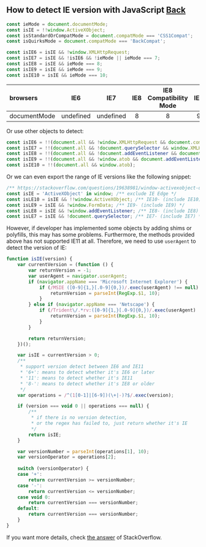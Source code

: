 ## How to detect IE version with JavaScript [Back](./qa.md)

```js
const ieMode = document.documentMode;
const isIE = !!window.ActiveXObject;
const isStandardOrCompatMode = document.compatMode === 'CSS1Compat';
const isQuirksMode = document.compatMode === 'BackCompat';

const isIE6 = isIE && !window.XMLHttpRequest;
const isIE7 = isIE && !isIE6 && !ieMode || ieMode === 7;
const isIE8 = isIE && ieMode === 8;
const isIE9 = isIE && ieMode === 9;
const isIE10 = isIE && ieMode === 10;
```

| browsers     |    IE6    |    IE7    | IE8 | IE8 Compatibility Mode | IE9 | IE9 Compatibility Mode | IE10 | IE11 |
|:-------------|:---------:|:---------:|:---:|:----------------------:|:---:|:----------------------:|:----:|:----:|
| documentMode | undefined | undefined |  8  |           8            |  9  |           9            |  10  |  11  |

Or use other objects to detect:

```js
const isIE6 = !!(document.all && !window.XMLHttpRequest && document.compatMode);
const isIE7 = !!(document.all && !document.querySelector && window.XMLHttpRequest);
const isIE8 = !!(document.all && !document.addEventListener && document.querySelector);
const isIE9 = !!(document.all && !window.atob && document.addEventListener);
const isIE10 = !!(document.all && window.atob);
```

Or we can even export the range of IE versions like the following snippet:

```js
/** https://stackoverflow.com/questions/19638981/window-activexobject-difference-in-ie11/20244319#20244319 */
const isIE = 'ActiveXObject' in window; /** exclude IE Edge */
const isLE10 = isIE && !!window.ActiveXObject; /** IE10- (include IE10) */
const isLE9 = isIE && !window.FormData; /** IE9- (include IE9) */
const isLE8 = isIE && !window.addEventListener; /** IE8- (include IE8) */
const isLE7 = isIE && !document.querySelector; /** IE7- (include IE7) */
```

However, if developer has implemented some objects by adding shims or polyfills, this may has some problems. Furthermore, the methods provided above has not supported IE11 at all. Therefore, we need to use `userAgent` to detect the version of IE:

```js
function isIE(version) {
    var currentVersion = (function () {
        var returnVersion = -1;
        var userAgent = navigator.userAgent;
        if (navigator.appName === 'Microsoft Internet Explorer') {
            if (/MSIE ([0-9]{1,}[.0-9]{0,})/.exec(userAgent) !== null) {
                returnVersion = parseInt(RegExp.$1, 10);
            }
        } else if (navigator.appName === 'Netscape') {
            if (/Trident\/.*rv:([0-9]{1,}[.0-9]{0,})/.exec(userAgent) !== null) {
                returnVersion = parseInt(RegExp.$1, 10);
            }
        }

        return returnVersion;
    })();

    var isIE = currentVersion > 0;
    /**
     * support version detect between IE6 and IE11
     * '6+': means to detect whether it's IE6 or later
     * '11': means to detect whether it's IE11
     * '8-': means to detect whether it's IE8 or older
     */
    var operations = /^(1[0-1]|[6-9])(\+|-)?$/.exec(version);

    if (version === void 0 || operations === null) {
        /**
         * if there is no version detection,
         * or the regex has failed to, just return whether it's IE
         */
        return isIE;
    }

    var versionNumber = parseInt(operations[1], 10);
    var versionOperator = operations[2];
    
    switch (versionOperator) {
    case '+':
        return currentVersion >= versionNumber;
    case '-':
        return currentVersion <= versionNumber;
    case void 0:
        return currentVersion === versionNumber;
    default:
        return currentVersion === versionNumber;
    }
}
```

If you want more details, check [the answer](https://stackoverflow.com/a/30907476) of StackOverflow.

